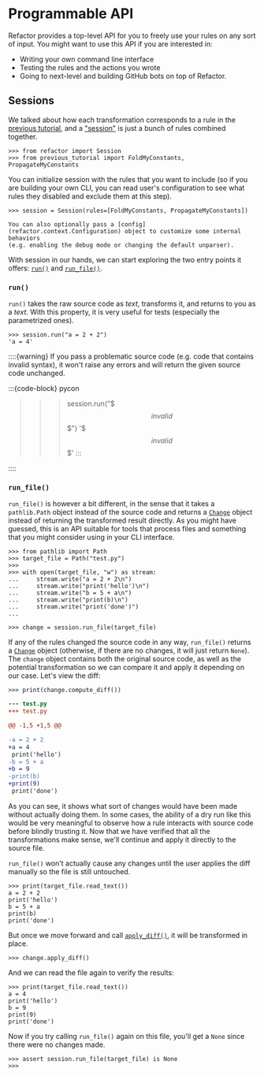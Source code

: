 # Programmable API

Refactor provides a top-level API for you to freely use your rules on any
sort of input. You might want to use this API if you are interested in:

- Writing your own command line interface
- Testing the rules and the actions you wrote
- Going to next-level and building GitHub bots on top of Refactor.

## Sessions

We talked about how each transformation corresponds to a rule in the [previous tutorial](what_is_a_rule),
and a ["session"](refactor.core.Session) is just a bunch of rules combined together.

```pycon
>>> from refactor import Session
>>> from previous_tutorial import FoldMyConstants, PropagateMyConstants
```

You can initialize session with the rules that you want to include (so if you are building your own CLI,
you can read user's configuration to see what rules they disabled and exclude them at this step).

```pycon
>>> session = Session(rules=[FoldMyConstants, PropagateMyConstants])
```

```{tip}
You can also optionally pass a [config](refactor.context.Configuration) object to customize some internal behaviors
(e.g. enabling the debug mode or changing the default unparser).
```

With session in our hands, we can start exploring the two entry points it offers: [`run()`](refactor.core.Session.run) and [`run_file()`](refactor.core.Session.run_file).

### `run()`

`run()` takes the raw source code as *text*, transforms it, and returns to you as a *text*. With this property, it is very useful for tests (especially the parametrized
ones).

```pycon
>>> session.run("a = 2 + 2")
'a = 4'
```

::::{warning}
If you pass a problematic source code (e.g. code that contains invalid syntax), it won't raise any errors and will return the given source code unchanged.

:::{code-block} pycon

> > > session.run("$$$ invalid $$$")
> > > '$$$ invalid $$$'
> > > :::

::::

### `run_file()`

`run_file()` is however a bit different, in the sense that it takes a `pathlib.Path` object instead of the source code
and returns a [`Change`](refactor.change.Change) object instead of returning the transformed result directly. As you might
have guessed, this is an API suitable for tools that process files and something that you might consider using in your CLI
interface.

```pycon
>>> from pathlib import Path
>>> target_file = Path("test.py")
>>>
>>> with open(target_file, "w") as stream:
...     stream.write("a = 2 + 2\n")
...     stream.write("print('hello')\n")
...     stream.write("b = 5 + a\n")
...     stream.write("print(b)\n")
...     stream.write("print('done')")
...
```

```pycon
>>> change = session.run_file(target_file)
```

If any of the rules changed the source code in any way, `run_file()` returns a [`Change`](refactor.change.Change) object (otherwise,
if there are no changes, it will just return `None`). The `change` object contains both the original source code, as well as the potential
transformation so we can compare it and apply it depending on our case. Let's view the diff:

```pycon
>>> print(change.compute_diff())
```

```diff
--- test.py
+++ test.py

@@ -1,5 +1,5 @@

-a = 2 + 2
+a = 4
 print('hello')
-b = 5 + a
+b = 9
-print(b)
+print(9)
 print('done')
```

As you can see, it shows what sort of changes would have been made without actually doing them. In some cases, the ability of a dry
run like this would be very meaningful to observe how a rule interacts with source code before blindly trusting it. Now that we have
verified that all the transformations make sense, we'll continue and apply it directly to the source file.

`run_file()` won't actually cause any changes until the user applies the diff manually so the file is still untouched.

```pycon
>>> print(target_file.read_text())
a = 2 + 2
print('hello')
b = 5 + a
print(b)
print('done')
```

But once we move forward and call [`apply_diff()`](refactor.change.Change.apply_diff), it will be transformed in place.

```pycon
>>> change.apply_diff()
```

And we can read the file again to verify the results:

```pycon
>>> print(target_file.read_text())
a = 4
print('hello')
b = 9
print(9)
print('done')
```

Now if you try calling `run_file()` again on this file, you'll get a `None` since there were no changes made.

```pycon
>>> assert session.run_file(target_file) is None
>>>
```
